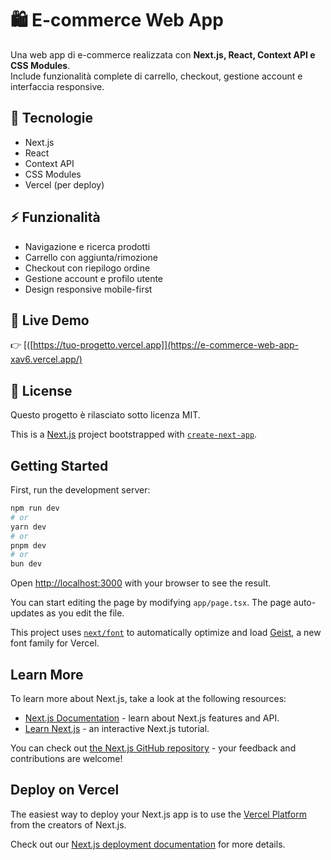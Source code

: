 
# 🛍️ E-commerce Web App

Una web app di e-commerce realizzata con **Next.js, React, Context API e CSS Modules**.  
Include funzionalità complete di carrello, checkout, gestione account e interfaccia responsive.

## 🚀 Tecnologie
- Next.js
- React
- Context API
- CSS Modules
- Vercel (per deploy)


## ⚡ Funzionalità
- Navigazione e ricerca prodotti
- Carrello con aggiunta/rimozione
- Checkout con riepilogo ordine
- Gestione account e profilo utente
- Design responsive mobile-first

## 🔗 Live Demo
👉 [([https://tuo-progetto.vercel.app]](https://e-commerce-web-app-xav6.vercel.app/)

## 📝 License
Questo progetto è rilasciato sotto licenza MIT.









This is a [Next.js](https://nextjs.org) project bootstrapped with [`create-next-app`](https://nextjs.org/docs/app/api-reference/cli/create-next-app).

## Getting Started

First, run the development server:

```bash
npm run dev
# or
yarn dev
# or
pnpm dev
# or
bun dev
```

Open [http://localhost:3000](http://localhost:3000) with your browser to see the result.

You can start editing the page by modifying `app/page.tsx`. The page auto-updates as you edit the file.

This project uses [`next/font`](https://nextjs.org/docs/app/building-your-application/optimizing/fonts) to automatically optimize and load [Geist](https://vercel.com/font), a new font family for Vercel.

## Learn More

To learn more about Next.js, take a look at the following resources:

- [Next.js Documentation](https://nextjs.org/docs) - learn about Next.js features and API.
- [Learn Next.js](https://nextjs.org/learn) - an interactive Next.js tutorial.

You can check out [the Next.js GitHub repository](https://github.com/vercel/next.js) - your feedback and contributions are welcome!

## Deploy on Vercel

The easiest way to deploy your Next.js app is to use the [Vercel Platform](https://vercel.com/new?utm_medium=default-template&filter=next.js&utm_source=create-next-app&utm_campaign=create-next-app-readme) from the creators of Next.js.

Check out our [Next.js deployment documentation](https://nextjs.org/docs/app/building-your-application/deploying) for more details.
